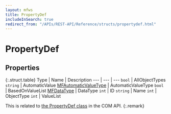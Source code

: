```yaml
---
layout: mfws
title: PropertyDef
includeInSearch: true
redirect_from: "/APIs/REST-API/Reference/structs/propertydef.html"
---
```


# PropertyDef

## Properties

{:.struct.table}
Type | Name | Description
--- | --- | ---
`bool` | AllObjectTypes
`string` | AutomaticValue
[MFAutomaticValueType](../../enumerations/mfautomaticvaluetype) | AutomaticValueType
`bool` | BasedOnValueList
[MFDataType](../../enumerations/mfdatatype) | DataType
`int` | ID
`string` | Name
`int` | ObjectType
`int` | ValueList

This is related to [the PropertyDef class](https://www.m-files.com/api/documentation/latest/index.html#MFilesAPI~PropertyDef.html) in the COM API.
{:.remark}